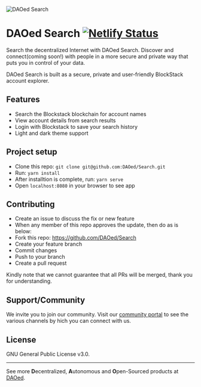![DAOed Search](https://daoed.com/img/daoed-search-wordmark.png)

# DAOed Search [![Netlify Status](https://api.netlify.com/api/v1/badges/3332b102-0a41-47c6-94e8-3e3931e18c0a/deploy-status)](https://app.netlify.com/sites/daoed-search/deploys)

Search the decentralized Internet with DAOed Search. Discover and connect(coming soon!) with people in a more secure and private way that puts you in control of your data.

DAOed Search is built as a secure, private and user-friendly BlockStack account explorer.

## Features
* Search the Blockstack blockchain for account names
* View account details from search results
* Login with Blockstack to save your search history
* Light and dark theme support

## Project setup
* Clone this repo: `git clone git@github.com:DAOed/Search.git`
* Run: `yarn install`
* After installtion is complete, run: `yarn serve`
* Open `localhost:8080` in your browser to see app

## Contributing
* Create an issue to discuss the fix or new feature
* When any member of this repo approves the update, then do as is below:
* Fork this repo: https://github.com/DAOed/Search
* Create your feature branch
* Commit changes
* Push to your branch
* Create a pull request

Kindly note that we cannot guarantee that all PRs will be merged, thank you for understanding.

## Support/Community
We invite you to join our community. Visit our [community portal](https://about.daoed.com/community) to see the various channels by hich you can connect with us.

## License

GNU General Public License v3.0.

---

See more **D**ecentralized, **A**utonomous and **O**pen-Sourced products at [DAOed](https://about.daoed.com).
